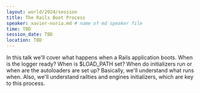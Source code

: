 ```yaml
---
layout: world/2024/session
title: The Rails Boot Process
speaker: xavier-noria.md # name of md speaker file
time: TBD
session_date: TBD
location: TBD
---
```


In this talk we'll cover what happens when a Rails application boots. When is the logger ready? When is $LOAD_PATH set? When do initializers run or when are the autoloaders are set up? Basically, we'll understand what runs when. Also, we'll understand railties and engines initializers, which are key to this process.
